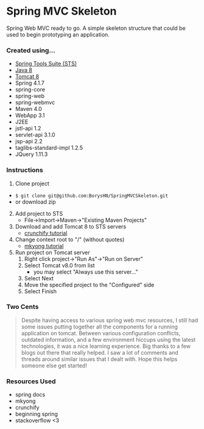 # Spring MVC Skeleton
Spring Web MVC ready to go. A simple skeleton structure that could be used to begin prototyping an application.  

### Created using...
>
  - [Spring Tools Suite (STS)](https://spring.io/tools)
  - [Java 8](http://www.oracle.com/technetwork/java/javase/downloads/index.html)
  - [Tomcat 8](https://tomcat.apache.org/download-80.cgi) 
  - Spring 4.1.7
   - spring-core
   - spring-web
   - spring-webmvc
  - Maven 4.0
  - WebApp 3.1
  - J2EE
   - jstl-api 1.2
   - servlet-api 3.1.0
   - jsp-api 2.2
   - taglibs-standard-impl 1.2.5
  - JQuery 1.11.3

### Instructions
>
1. Clone project
  * `$ git clone git@github.com:BorysHN/SpringMVCSkeleton.git`
  * or download zip
2. Add project to STS
    - File->Import->Maven->"Existing Maven Projects" 
3. Download and add Tomcat 8 to STS servers
    - [crunchify tutorial](http://crunchify.com/step-by-step-guide-to-setup-and-install-apache-tomcat-server-in-eclipse-development-environment-ide/)
4. Change context root to "/" (without quotes)
    - [mkyong tutorial](http://www.mkyong.com/eclipse/eclipse-how-to-change-web-project-context-root/)
5. Run project on Tomcat server
     1. Right click project->"Run As"->"Run on Server"
     2. Select Tomcat v8.0 from list
         - you may select "Always use this server..."
     3. Select Next
     4. Move the specified project to the "Configured" side
     5. Select Finish

### Two Cents 
> Despite having access to various spring web mvc resources, I still had some
issues putting together all the components for a running application on tomcat.
Between various configuration conflicts, outdated information, and a few
environment hiccups using the latest technologies, it was a nice learning
experience. Big thanks to a few blogs out there that really helped. I saw a lot 
of comments and threads around similar issues that I dealt with. Hope this helps
someone else get started!

### Resources Used
>
+ spring docs
+ mkyong
+ crunchify
+ beginning spring
+ stackoverflow <3
